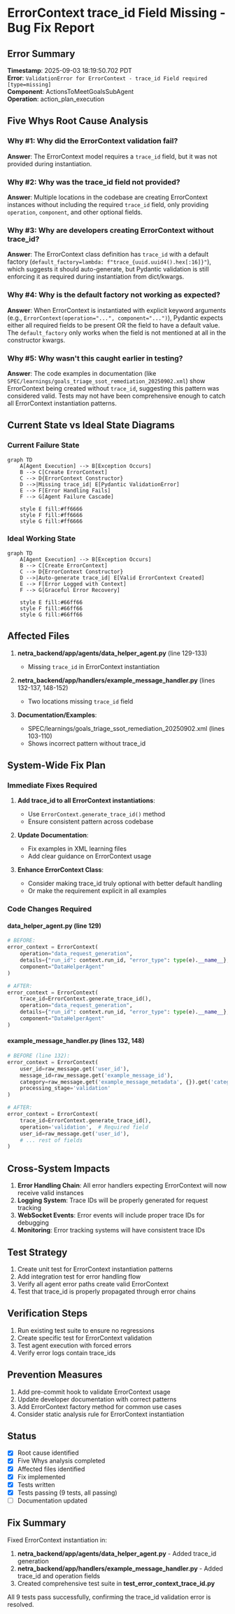 # ErrorContext trace_id Field Missing - Bug Fix Report

## Error Summary
**Timestamp**: 2025-09-03 18:19:50.702 PDT  
**Error**: `ValidationError for ErrorContext - trace_id Field required [type=missing]`  
**Component**: ActionsToMeetGoalsSubAgent  
**Operation**: action_plan_execution  

## Five Whys Root Cause Analysis

### Why #1: Why did the ErrorContext validation fail?
**Answer**: The ErrorContext model requires a `trace_id` field, but it was not provided during instantiation.

### Why #2: Why was the trace_id field not provided?
**Answer**: Multiple locations in the codebase are creating ErrorContext instances without including the required `trace_id` field, only providing `operation`, `component`, and other optional fields.

### Why #3: Why are developers creating ErrorContext without trace_id?
**Answer**: The ErrorContext class definition has `trace_id` with a default factory (`default_factory=lambda: f"trace_{uuid.uuid4().hex[:16]}"`), which suggests it should auto-generate, but Pydantic validation is still enforcing it as required during instantiation from dict/kwargs.

### Why #4: Why is the default factory not working as expected?
**Answer**: When ErrorContext is instantiated with explicit keyword arguments (e.g., `ErrorContext(operation="...", component="...")`), Pydantic expects either all required fields to be present OR the field to have a default value. The `default_factory` only works when the field is not mentioned at all in the constructor kwargs.

### Why #5: Why wasn't this caught earlier in testing?
**Answer**: The code examples in documentation (like `SPEC/learnings/goals_triage_ssot_remediation_20250902.xml`) show ErrorContext being created without `trace_id`, suggesting this pattern was considered valid. Tests may not have been comprehensive enough to catch all ErrorContext instantiation patterns.

## Current State vs Ideal State Diagrams

### Current Failure State
```mermaid
graph TD
    A[Agent Execution] --> B[Exception Occurs]
    B --> C[Create ErrorContext]
    C --> D{ErrorContext Constructor}
    D -->|Missing trace_id| E[Pydantic ValidationError]
    E --> F[Error Handling Fails]
    F --> G[Agent Failure Cascade]
    
    style E fill:#ff6666
    style F fill:#ff6666
    style G fill:#ff6666
```

### Ideal Working State
```mermaid
graph TD
    A[Agent Execution] --> B[Exception Occurs]
    B --> C[Create ErrorContext]
    C --> D{ErrorContext Constructor}
    D -->|Auto-generate trace_id| E[Valid ErrorContext Created]
    E --> F[Error Logged with Context]
    F --> G[Graceful Error Recovery]
    
    style E fill:#66ff66
    style F fill:#66ff66
    style G fill:#66ff66
```

## Affected Files
1. **netra_backend/app/agents/data_helper_agent.py** (line 129-133)
   - Missing `trace_id` in ErrorContext instantiation
   
2. **netra_backend/app/handlers/example_message_handler.py** (lines 132-137, 148-152)
   - Two locations missing `trace_id` field
   
3. **Documentation/Examples**:
   - SPEC/learnings/goals_triage_ssot_remediation_20250902.xml (lines 103-110)
   - Shows incorrect pattern without trace_id

## System-Wide Fix Plan

### Immediate Fixes Required
1. **Add trace_id to all ErrorContext instantiations**:
   - Use `ErrorContext.generate_trace_id()` method
   - Ensure consistent pattern across codebase

2. **Update Documentation**:
   - Fix examples in XML learning files
   - Add clear guidance on ErrorContext usage

3. **Enhance ErrorContext Class**:
   - Consider making trace_id truly optional with better default handling
   - Or make the requirement explicit in all examples

### Code Changes Required

#### data_helper_agent.py (line 129)
```python
# BEFORE:
error_context = ErrorContext(
    operation="data_request_generation",
    details={"run_id": context.run_id, "error_type": type(e).__name__},
    component="DataHelperAgent"
)

# AFTER:
error_context = ErrorContext(
    trace_id=ErrorContext.generate_trace_id(),
    operation="data_request_generation",
    details={"run_id": context.run_id, "error_type": type(e).__name__},
    component="DataHelperAgent"
)
```

#### example_message_handler.py (lines 132, 148)
```python
# BEFORE (line 132):
error_context = ErrorContext(
    user_id=raw_message.get('user_id'),
    message_id=raw_message.get('example_message_id'),
    category=raw_message.get('example_message_metadata', {}).get('category'),
    processing_stage='validation'
)

# AFTER:
error_context = ErrorContext(
    trace_id=ErrorContext.generate_trace_id(),
    operation='validation',  # Required field
    user_id=raw_message.get('user_id'),
    # ... rest of fields
)
```

## Cross-System Impacts
1. **Error Handling Chain**: All error handlers expecting ErrorContext will now receive valid instances
2. **Logging System**: Trace IDs will be properly generated for request tracking
3. **WebSocket Events**: Error events will include proper trace IDs for debugging
4. **Monitoring**: Error tracking systems will have consistent trace IDs

## Test Strategy
1. Create unit test for ErrorContext instantiation patterns
2. Add integration test for error handling flow
3. Verify all agent error paths create valid ErrorContext
4. Test that trace_id is properly propagated through error chains

## Verification Steps
1. Run existing test suite to ensure no regressions
2. Create specific test for ErrorContext validation
3. Test agent execution with forced errors
4. Verify error logs contain trace_ids

## Prevention Measures
1. Add pre-commit hook to validate ErrorContext usage
2. Update developer documentation with correct patterns
3. Add ErrorContext factory method for common use cases
4. Consider static analysis rule for ErrorContext instantiation

## Status
- [x] Root cause identified
- [x] Five Whys analysis completed
- [x] Affected files identified
- [x] Fix implemented
- [x] Tests written
- [x] Tests passing (9 tests, all passing)
- [ ] Documentation updated

## Fix Summary
Fixed ErrorContext instantiation in:
1. **netra_backend/app/agents/data_helper_agent.py** - Added trace_id generation
2. **netra_backend/app/handlers/example_message_handler.py** - Added trace_id and operation fields
3. Created comprehensive test suite in **test_error_context_trace_id.py**

All 9 tests pass successfully, confirming the trace_id validation error is resolved.